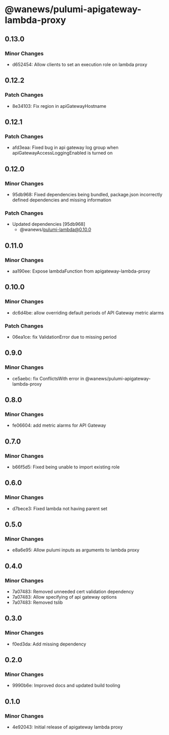 # @wanews/pulumi-apigateway-lambda-proxy

## 0.13.0

### Minor Changes

- d652454: Allow clients to set an execution role on lambda proxy

## 0.12.2

### Patch Changes

- 8e34103: Fix region in apiGatewayHostname

## 0.12.1

### Patch Changes

- afd3eaa: Fixed bug in api gateway log group when apiGatewayAccessLoggingEnabled is turned on

## 0.12.0

### Minor Changes

- 95db968: Fixed dependencies being bundled, package.json incorrectly defined dependencies and missing information

### Patch Changes

- Updated dependencies [95db968]
  - @wanews/pulumi-lambda@0.10.0

## 0.11.0

### Minor Changes

- aa190ee: Expose lambdaFunction from apigateway-lambda-proxy

## 0.10.0

### Minor Changes

- dc6d4be: allow overriding default periods of API Gateway metric alarms

### Patch Changes

- 06ea1ce: fix ValidationError due to missing period

## 0.9.0

### Minor Changes

- ce5aebc: fix ConflictsWith error in @wanews/pulumi-apigateway-lambda-proxy

## 0.8.0

### Minor Changes

- fe06604: add metric alarms for API Gateway

## 0.7.0

### Minor Changes

- b66f5d5: Fixed being unable to import existing role

## 0.6.0

### Minor Changes

- d7bece3: Fixed lambda not having parent set

## 0.5.0

### Minor Changes

- e8a6e95: Allow pulumi inputs as arguments to lambda proxy

## 0.4.0

### Minor Changes

- 7a07483: Removed unneeded cert validation dependency
- 7a07483: Allow specifying of api gateway options
- 7a07483: Removed tslib

## 0.3.0

### Minor Changes

- f0ed3da: Add missing dependency

## 0.2.0

### Minor Changes

- 9990b6e: Improved docs and updated build tooling

## 0.1.0

### Minor Changes

- 4e92043: Initial release of apigateway lambda proxy

